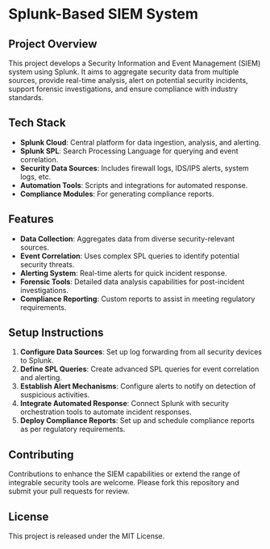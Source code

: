 # Splunk-Based SIEM System

## Project Overview
This project develops a Security Information and Event Management (SIEM) system using Splunk. It aims to aggregate security data from multiple sources, provide real-time analysis, alert on potential security incidents, support forensic investigations, and ensure compliance with industry standards.

## Tech Stack
- **Splunk Cloud**: Central platform for data ingestion, analysis, and alerting.
- **Splunk SPL**: Search Processing Language for querying and event correlation.
- **Security Data Sources**: Includes firewall logs, IDS/IPS alerts, system logs, etc.
- **Automation Tools**: Scripts and integrations for automated response.
- **Compliance Modules**: For generating compliance reports.

## Features
- **Data Collection**: Aggregates data from diverse security-relevant sources.
- **Event Correlation**: Uses complex SPL queries to identify potential security threats.
- **Alerting System**: Real-time alerts for quick incident response.
- **Forensic Tools**: Detailed data analysis capabilities for post-incident investigations.
- **Compliance Reporting**: Custom reports to assist in meeting regulatory requirements.

## Setup Instructions
1. **Configure Data Sources**: Set up log forwarding from all security devices to Splunk.
2. **Define SPL Queries**: Create advanced SPL queries for event correlation and alerting.
3. **Establish Alert Mechanisms**: Configure alerts to notify on detection of suspicious activities.
4. **Integrate Automated Response**: Connect Splunk with security orchestration tools to automate incident responses.
5. **Deploy Compliance Reports**: Set up and schedule compliance reports as per regulatory requirements.

## Contributing
Contributions to enhance the SIEM capabilities or extend the range of integrable security tools are welcome. Please fork this repository and submit your pull requests for review.

## License
This project is released under the MIT License.
